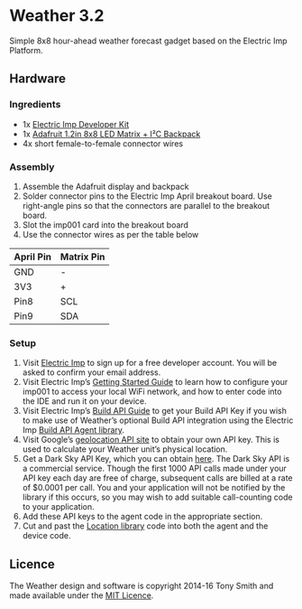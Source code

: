 # Weather 3.2

Simple 8x8 hour-ahead weather forecast gadget based on the Electric Imp Platform.

## Hardware

### Ingredients

- 1x [Electric Imp Developer Kit](https://electricimp.com/docs/gettingstarted/devkits/)
- 1x [Adafruit 1.2in 8x8 LED Matrix + I&sup2;C Backpack](https://www.adafruit.com/products/1856)
- 4x short female-to-female connector wires

### Assembly

1. Assemble the Adafruit display and backpack
1. Solder connector pins to the Electric Imp April breakout board. Use right-angle pins so that the connectors are parallel to the breakout board.
1. Slot the imp001 card into the breakout board
1. Use the connector wires as per the table below

| April Pin | Matrix Pin |
| --- | --- |
| GND | - |
| 3V3 | + |
| Pin8 | SCL |
| Pin9 | SDA |

### Setup

1. Visit [Electric Imp](https://ide.electricimp.com/login/) to sign up for a free developer account. You will be asked to confirm your email address.
2. Visit Electric Imp’s [Getting Started Guide](https://electricimp.com/docs/gettingstarted/blinkup/) to learn how to configure your imp001 to access your local WiFi network, and how to enter code into the IDE and run it on your device.
3. Visit Electric Imp’s [Build API Guide](https://electricimp.com/docs/buildapi/) to get your Build API Key if you wish to make use of Weather’s optional Build API integration using the Electric Imp [Build API Agent library](https://electricimp.com/docs/libraries/utilities/buildapiagent/).
4. Visit Google’s [geolocation API site](https://developers.google.com/maps/documentation/geolocation/intro) to obtain your own API key. This is used to calculate your Weather unit’s physical location.
5. Get a Dark Sky API Key, which you can obtain [here](https://darksky.net/dev/register). The Dark Sky API is a commercial service. Though the first 1000 API calls made under your API key each day are free of charge, subsequent calls are billed at a rate of $0.0001 per call. You and your application will not be notified by the library if this occurs, so you may wish to add suitable call-counting code to your application.
6. Add these API keys to the agent code in the appropriate section.
7. Cut and past the [Location library](https://github.com/smittytone/Location) code into both the agent and the device code.

## Licence

The Weather design and software is copyright 2014-16 Tony Smith and made available under the [MIT Licence](./LICENSE).